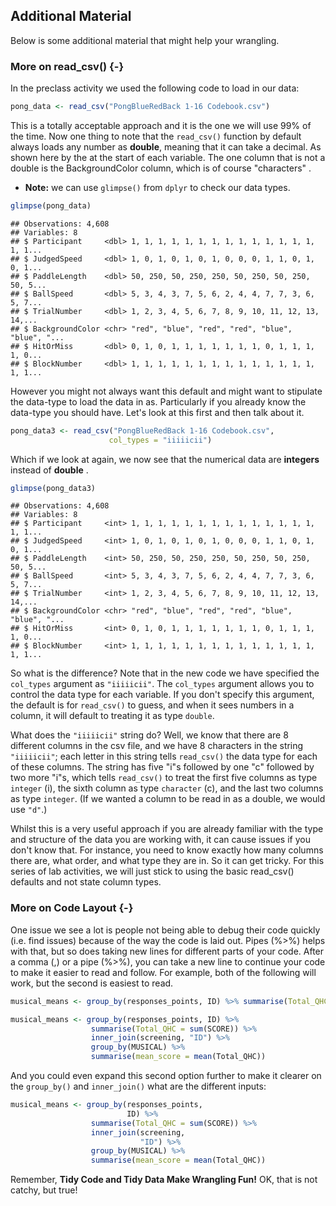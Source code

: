 
## Additional Material

Below is some additional material that might help your wrangling.



### More on read_csv() {-}

In the preclass activity we used the following code to load in our data:


```r
pong_data <- read_csv("PongBlueRedBack 1-16 Codebook.csv")
```

This is a totally acceptable approach and it is the one we will use 99% of the time. Now one thing to note that the `read_csv()` function by default always loads any number as **double**, meaning that it can take a decimal. As shown here by the <dbl> at the start of each variable. The one column that is not a double is the BackgroundColor column, which is of course "characters" <chr>.

* **Note:** we can use `glimpse()` from `dplyr` to check our data types.


```r
glimpse(pong_data)
```

```
## Observations: 4,608
## Variables: 8
## $ Participant     <dbl> 1, 1, 1, 1, 1, 1, 1, 1, 1, 1, 1, 1, 1, 1, 1, 1...
## $ JudgedSpeed     <dbl> 1, 0, 1, 0, 1, 0, 1, 0, 0, 0, 1, 1, 0, 1, 0, 1...
## $ PaddleLength    <dbl> 50, 250, 50, 250, 250, 50, 250, 50, 250, 50, 5...
## $ BallSpeed       <dbl> 5, 3, 4, 3, 7, 5, 6, 2, 4, 4, 7, 7, 3, 6, 5, 7...
## $ TrialNumber     <dbl> 1, 2, 3, 4, 5, 6, 7, 8, 9, 10, 11, 12, 13, 14,...
## $ BackgroundColor <chr> "red", "blue", "red", "red", "blue", "blue", "...
## $ HitOrMiss       <dbl> 0, 1, 0, 1, 1, 1, 1, 1, 1, 1, 0, 1, 1, 1, 1, 0...
## $ BlockNumber     <dbl> 1, 1, 1, 1, 1, 1, 1, 1, 1, 1, 1, 1, 1, 1, 1, 1...
```

However you might not always want this default and might want to stipulate the data-type to load the data in as. Particularly if you already know the data-type you should have. Let's look at this first and then talk about it.


```r
pong_data3 <- read_csv("PongBlueRedBack 1-16 Codebook.csv",
                      col_types = "iiiiicii")
```

Which if we look at again, we now see that the numerical data are **integers** <int> instead of **double** <dbl>.


```r
glimpse(pong_data3)
```

```
## Observations: 4,608
## Variables: 8
## $ Participant     <int> 1, 1, 1, 1, 1, 1, 1, 1, 1, 1, 1, 1, 1, 1, 1, 1...
## $ JudgedSpeed     <int> 1, 0, 1, 0, 1, 0, 1, 0, 0, 0, 1, 1, 0, 1, 0, 1...
## $ PaddleLength    <int> 50, 250, 50, 250, 250, 50, 250, 50, 250, 50, 5...
## $ BallSpeed       <int> 5, 3, 4, 3, 7, 5, 6, 2, 4, 4, 7, 7, 3, 6, 5, 7...
## $ TrialNumber     <int> 1, 2, 3, 4, 5, 6, 7, 8, 9, 10, 11, 12, 13, 14,...
## $ BackgroundColor <chr> "red", "blue", "red", "red", "blue", "blue", "...
## $ HitOrMiss       <int> 0, 1, 0, 1, 1, 1, 1, 1, 1, 1, 0, 1, 1, 1, 1, 0...
## $ BlockNumber     <int> 1, 1, 1, 1, 1, 1, 1, 1, 1, 1, 1, 1, 1, 1, 1, 1...
```

So what is the difference? Note that in the new code we have specified the `col_types` argument as `"iiiiicii"`. The `col_types` argument allows you to control the data type for each variable. If you don't specify this argument, the default is for `read_csv()` to guess, and when it sees numbers in a column, it will default to treating it as type `double`.

What does the `"iiiiicii"` string do? Well, we know that there are 8 different columns in the csv file, and we have 8 characters in the string `"iiiiicii"`; each letter in this string tells `read_csv()` the data type for each of these columns. The string has five "i"s followed by one "c" followed by two more "i"s, which tells `read_csv()` to treat the first five columns as type `integer` (i), the sixth column as type `character` (c), and the last two columns as type `integer`. (If we wanted a column to be read in as a double, we would use `"d"`.)

Whilst this is a very useful approach if you are already familiar with the type and structure of the data you are working with, it can cause issues if you don't know that. For instance, you need to know exactly how many columns there are, what order, and what type they are in. So it can get tricky. For this series of lab activities, we will just stick to using the basic read_csv() defaults and not state column types.

### More on Code Layout {-}

One issue we see a lot is people not being able to debug their code quickly (i.e. find issues) because of the way the code is laid out. Pipes (%>%) helps with that, but so does taking new lines for different parts of your code. After a comma (,) or a pipe (%>%), you can take a new line to continue your code to make it easier to read and follow. For example, both of the following will work, but the second is easiest to read.


```r
musical_means <- group_by(responses_points, ID) %>% summarise(Total_QHC = sum(SCORE)) %>% inner_join(screening, "ID") %>% group_by(MUSICAL) %>% summarise(mean_score = mean(Total_QHC))
```


```r
musical_means <- group_by(responses_points, ID) %>%
                  summarise(Total_QHC = sum(SCORE)) %>%
                  inner_join(screening, "ID") %>%
                  group_by(MUSICAL) %>%
                  summarise(mean_score = mean(Total_QHC))
```

And you could even expand this second option further to make it clearer on the `group_by()` and `inner_join()` what are the different inputs:


```r
musical_means <- group_by(responses_points, 
                          ID) %>%
                  summarise(Total_QHC = sum(SCORE)) %>%
                  inner_join(screening, 
                             "ID") %>%
                  group_by(MUSICAL) %>%
                  summarise(mean_score = mean(Total_QHC))
```

Remember, **Tidy Code and Tidy Data Make Wrangling Fun!** OK, that is not catchy, but true!

